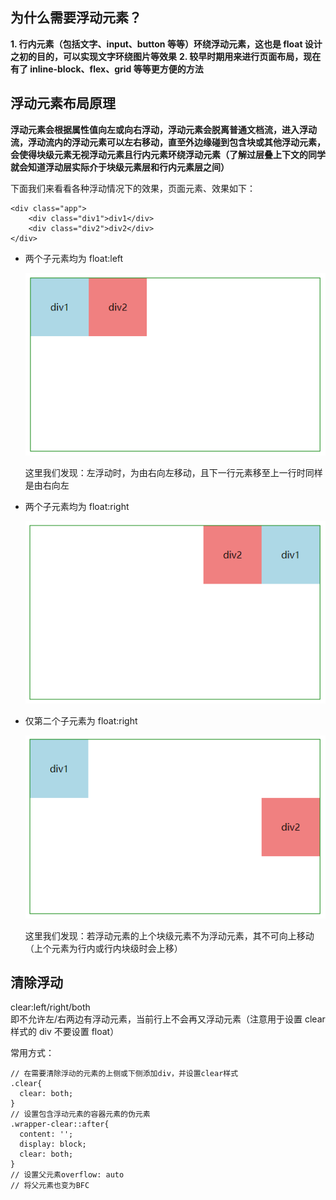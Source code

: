 ## 为什么需要浮动元素？

**1. 行内元素（包括文字、input、button 等等）环绕浮动元素，这也是 float 设计之初的目的，可以实现文字环绕图片等效果**
**2. 较早时期用来进行页面布局，现在有了 inline-block、flex、grid 等等更方便的方法**

## 浮动元素布局原理

**浮动元素会根据属性值向左或向右浮动，浮动元素会脱离普通文档流，进入浮动流，浮动流内的浮动元素可以左右移动，直至外边缘碰到包含块或其他浮动元素，会使得块级元素无视浮动元素且行内元素环绕浮动元素（了解过层叠上下文的同学就会知道浮动层实际介于块级元素层和行内元素层之间）**

下面我们来看看各种浮动情况下的效果，页面元素、效果如下：

```
<div class="app">
    <div class="div1">div1</div>
    <div class="div2">div2</div>
</div>
```

- 两个子元素均为 float:left

  ![float](../Images/float_1.png)

  这里我们发现：左浮动时，为由右向左移动，且下一行元素移至上一行时同样是由右向左

- 两个子元素均为 float:right

  ![float](../Images/float_2.png)

- 仅第二个子元素为 float:right

  ![float](../Images/float_3.png)

  这里我们发现：若浮动元素的上个块级元素不为浮动元素，其不可向上移动（上个元素为行内或行内块级时会上移）

## 清除浮动

clear:left/right/both <br/>
即不允许左/右两边有浮动元素，当前行上不会再又浮动元素（注意用于设置 clear 样式的 div 不要设置 float） <br/>

常用方式：

```
// 在需要清除浮动的元素的上侧或下侧添加div，并设置clear样式
.clear{
  clear: both;
}
// 设置包含浮动元素的容器元素的伪元素
.wrapper-clear::after{
  content: '';
  display: block;
  clear: both;
}
// 设置父元素overflow: auto
// 将父元素也变为BFC
```
